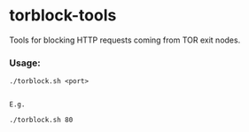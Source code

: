 torblock-tools
==============

Tools for blocking HTTP requests coming from TOR exit nodes.


### Usage:

```
./torblock.sh <port>


E.g.

./torblock.sh 80
```
